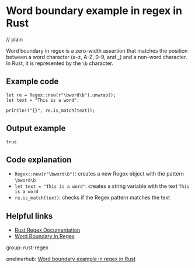 # Word boundary example in regex in Rust
// plain

Word boundary in regex is a zero-width assertion that matches the position between a word character (a-z, A-Z, 0-9, and _) and a non-word character. In Rust, it is represented by the `\b` character.

## Example code

```
let re = Regex::new(r"\bword\b").unwrap();
let text = "This is a word";

println!("{}", re.is_match(text));
```

## Output example

```
true
```

## Code explanation

- `Regex::new(r"\bword\b")`: creates a new Regex object with the pattern `\bword\b`
- `let text = "This is a word"`: creates a string variable with the text `This is a word`
- `re.is_match(text)`: checks if the Regex pattern matches the text

## Helpful links
- [Rust Regex Documentation](https://doc.rust-lang.org/regex/regex/index.html)
- [Word Boundary in Regex](https://www.regular-expressions.info/wordboundaries.html)

group: rust-regex

onelinerhub: [Word boundary example in regex in Rust](https://onelinerhub.com/rust/word-boundary-example-in-regex-in-rust)